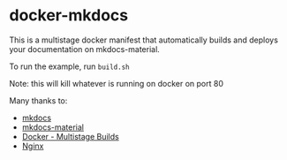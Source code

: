 # docker-mkdocs

This is a multistage docker manifest that automatically builds and deploys your documentation on mkdocs-material.

To run the example, run `build.sh`

Note: this will kill whatever is running on docker on port 80


Many thanks to:

- [mkdocs](https://github.com/mkdocs/mkdocs)
- [mkdocs-material](https://github.com/squidfunk/mkdocs-material)
- [Docker - Multistage Builds](https://docs.docker.com/develop/develop-images/multistage-build/)
- [Nginx](https://hub.docker.com/_/nginx)
